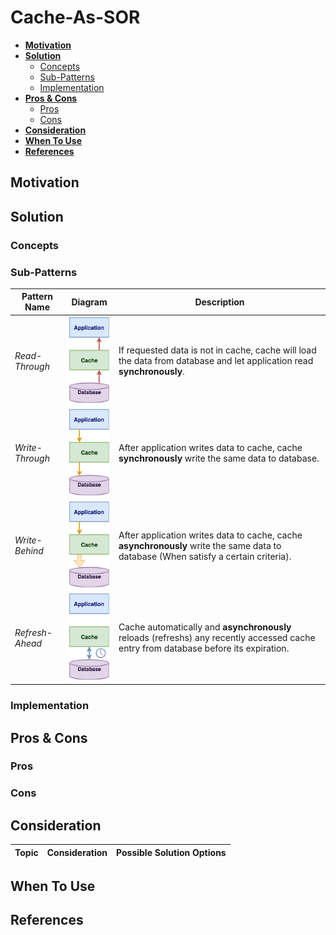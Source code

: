 # Cache-As-SOR

- [**Motivation**](#motivation)
- [**Solution**](#solution)
   - [Concepts](#concepts)
   - [Sub-Patterns](#sub-patterns)
   - [Implementation](#implementation)
- [**Pros & Cons**](#pros--cons)
   - [Pros](#pros)
   - [Cons](#cons)
- [**Consideration**](#consideration)
- [**When To Use**](#when-to-use)
- [**References**](#references)

## Motivation

## Solution
### Concepts
### Sub-Patterns
| Pattern Name | Diagram | Description | 
|----|----|----|
| *Read-Through* | ![](../../diagrams/png/read_through_small.png) | If requested data is not in cache, cache will load the data from database and let application read **synchronously**. |
| *Write-Through* | ![](../../diagrams/png/write_through_small.png) | After application writes data to cache, cache **synchronously** write the same data to database. |
| *Write-Behind* | ![](../../diagrams/png/write_behind_small.png) | After application writes data to cache, cache **asynchronously** write the same data to database (When satisfy a certain criteria). |
| *Refresh-Ahead* | ![](../../diagrams/png/refresh_ahead_small.png) | Cache automatically and **asynchronously** reloads (refreshs) any recently accessed cache entry from database before its expiration. |

### Implementation

## Pros & Cons
### Pros
### Cons

## Consideration
| Topic | Consideration | Possible Solution Options |
|----|-----|-----|

## When To Use

## References
